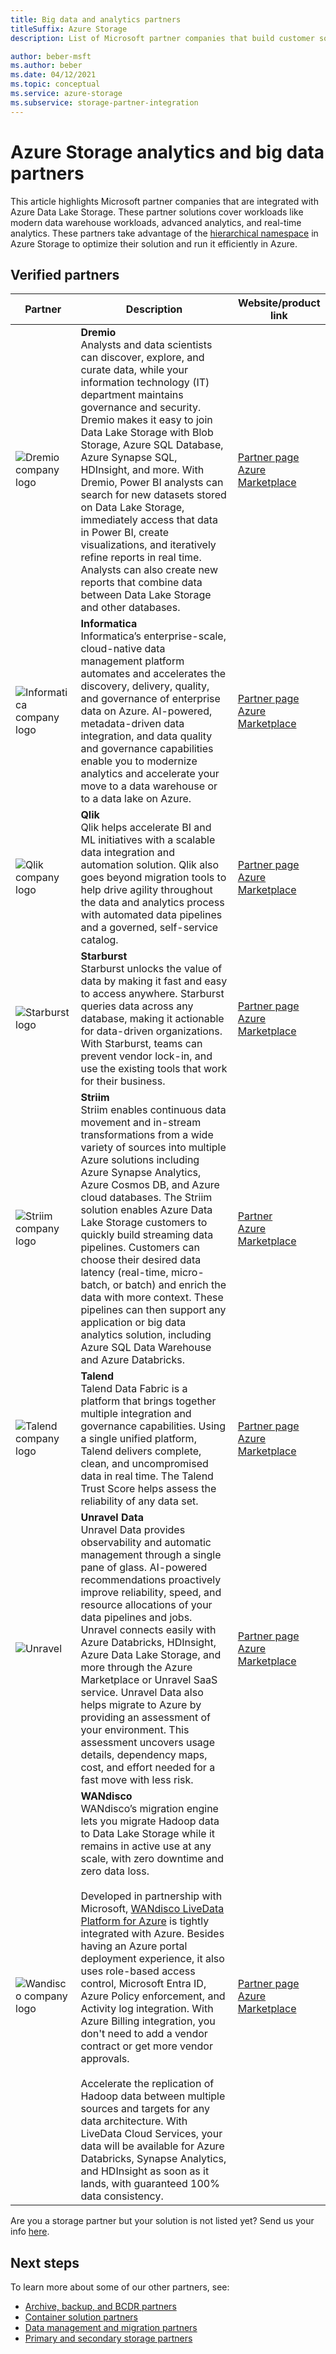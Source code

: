 ```yaml
---
title: Big data and analytics partners
titleSuffix: Azure Storage
description: List of Microsoft partner companies that build customer solutions for big data and analytics with Azure Storage

author: beber-msft
ms.author: beber
ms.date: 04/12/2021
ms.topic: conceptual
ms.service: azure-storage
ms.subservice: storage-partner-integration
---
```


# Azure Storage analytics and big data partners

This article highlights Microsoft partner companies that are integrated with Azure Data Lake Storage. These partner solutions cover workloads like modern data warehouse workloads, advanced analytics, and real-time analytics. These partners take advantage of the [hierarchical namespace](../../../blobs/data-lake-storage-namespace.md) in Azure Storage to optimize their solution and run it efficiently in Azure.

## Verified partners

| Partner | Description | Website/product link |
| ------- | ----------- | -------------------- |
|![Dremio company logo](./media/dremio-logo.jpg) |**Dremio**<br>Analysts and data scientists can discover, explore, and curate data, while your information technology (IT) department maintains governance and security. Dremio makes it easy to join Data Lake Storage with Blob Storage, Azure SQL Database, Azure Synapse SQL, HDInsight, and more. With Dremio, Power BI analysts can search for new datasets stored on Data Lake Storage, immediately access that data in Power BI, create visualizations, and iteratively refine reports in real time. Analysts can also create new reports that combine data between Data Lake Storage and other databases.|[Partner page](https://www.dremio.com/azure/)<br>[Azure Marketplace](https://azuremarketplace.microsoft.com/marketplace/apps/dremiocorporation.dremio_ce)<br>|
![Informatica company logo](./media/informatica-logo.png) |**Informatica**<br>Informatica’s enterprise-scale, cloud-native data management platform automates and accelerates the discovery, delivery, quality, and governance of enterprise data on Azure. AI-powered, metadata-driven data integration, and data quality and governance capabilities enable you to modernize analytics and accelerate your move to a data warehouse or to a data lake on Azure.|[Partner page](https://www.informatica.com/azure)<br>[Azure Marketplace](https://azuremarketplace.microsoft.com/marketplace/apps/informatica.annualiics?tab=Overview)|
![Qlik company logo](./media/qlik-logo.png) |**Qlik**<br>Qlik helps accelerate BI and ML initiatives with a scalable data integration and automation solution. Qlik also goes beyond migration tools to help drive agility throughout the data and analytics process with automated data pipelines and a governed, self-service catalog.|[Partner page](https://www.qlik.com/us/products/technology/qlik-microsoft-azure-migration)<br>[Azure Marketplace](https://azuremarketplace.microsoft.com/marketplace/apps/qlik.qlik_data_integration_platform)|
![Starburst logo](./media/starburst-logo.jpg) |**Starburst**<br>Starburst unlocks the value of data by making it fast and easy to access anywhere. Starburst queries data across any database, making it actionable for data-driven organizations. With Starburst, teams can prevent vendor lock-in, and use the existing tools that work for their business.|[Partner page](https://www.starburst.io/platform/deployment-options/starburst-on-azure/)<br>[Azure Marketplace](https://azuremarketplace.microsoft.com/en-us/marketplace/apps/starburstdatainc1582306810515.starburst-enterprise)|
![Striim company logo](./media/striim-logo.png) |**Striim**<br>Striim enables continuous data movement and in-stream transformations from a wide variety of sources into multiple Azure solutions including Azure Synapse Analytics, Azure Cosmos DB, and Azure cloud databases. The Striim solution enables Azure Data Lake Storage customers to quickly build streaming data pipelines. Customers can choose their desired data latency (real-time, micro-batch, or batch) and enrich the data with more context. These pipelines can then support any application or big data analytics solution, including Azure SQL Data Warehouse and Azure Databricks. |[Partner ](https://www.striim.com/partners/striim-and-microsoft-azure/)<br>[Azure Marketplace](https://azuremarketplace.microsoft.com/en-us/marketplace/apps/striim.striim_cloud_enterprise?tab=Overview)|
![Talend company logo](./media/talend-logo.png) |**Talend**<br>Talend Data Fabric is a platform that brings together multiple integration and governance capabilities. Using a single unified platform, Talend delivers complete, clean, and uncompromised data in real time. The Talend Trust Score helps assess the reliability of any data set. |[Partner page](https://www.talend.com/partners/microsoft-azure/)<br>[Azure Marketplace](https://azuremarketplace.microsoft.com/marketplace/apps/talend.talendclouddi)|
![Unravel](./media/unravel-logo.png) |**Unravel Data**<br>Unravel Data provides observability and automatic management through a single pane of glass. AI-powered recommendations proactively improve reliability, speed, and resource allocations of your data pipelines and jobs. Unravel connects easily with Azure Databricks, HDInsight, Azure Data Lake Storage, and more through the Azure Marketplace or Unravel SaaS service. Unravel Data also helps migrate to Azure by providing an assessment of your environment. This assessment uncovers usage details, dependency maps, cost, and effort needed for a fast move with less risk.|[Partner page](https://www.unraveldata.com/azure-databricks/)<br>[Azure Marketplace](https://azuremarketplace.microsoft.com/marketplace/apps/unravel-data.unravel4databrickssubscriptionasaservice?tab=Overview)
|![Wandisco company logo](./media/wandisco-logo.jpg) |**WANdisco**<br>WANdisco’s migration engine lets you migrate Hadoop data to Data Lake Storage while it remains in active use at any scale, with zero downtime and zero data loss.<br><br>Developed in partnership with Microsoft, [WANdisco LiveData Platform for Azure](https://azuremarketplace.microsoft.com/en-us/marketplace/apps/wandisco.livedata-pipeline-azure-mp?tab=Overview) is tightly integrated with Azure. Besides having an Azure portal deployment experience, it also uses role-based access control, Microsoft Entra ID, Azure Policy enforcement, and Activity log integration. With Azure Billing integration, you don't need to add a vendor contract or get more vendor approvals.<br><br>Accelerate the replication of Hadoop data between multiple sources and targets for any data architecture. With LiveData Cloud Services, your data will be available for Azure Databricks, Synapse Analytics, and HDInsight as soon as it lands, with guaranteed 100% data consistency. |[Partner page](https://www.wandisco.com/microsoft/)<br>[Azure Marketplace](https://azuremarketplace.microsoft.com/en-us/marketplace/apps/wandisco.livedata-pipeline-azure-mp?tab=Overview)|

Are you a storage partner but your solution is not listed yet? Send us your info [here](https://forms.office.com/pages/responsepage.aspx?id=v4j5cvGGr0GRqy180BHbR3i8TQB_XnRAsV3-7XmQFpFUQjY4QlJYUzFHQ0ZBVDNYWERaUlNRVU5IMyQlQCN0PWcu).
## Next steps

To learn more about some of our other partners, see:

- [Archive, backup, and BCDR partners](..\backup-archive-disaster-recovery\partner-overview.md)
-  [Container solution partners](..\container-solutions\partner-overview.md)
- [Data management and migration partners](..\data-management\partner-overview.md)
- [Primary and secondary storage partners](..\primary-secondary-storage\partner-overview.md)
